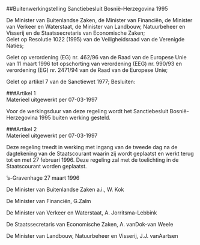 <meta http-equiv='Content-Type' content='text/html; charset=utf-8' />

##Buitenwerkingstelling Sanctiebesluit Bosnië-Herzegovina 1995

De Minister van Buitenlandse Zaken, de Minister van Financiën, de Minister van Verkeer en Waterstaat, de Minister van Landbouw, Natuurbeheer en Visserij en de Staatssecretaris van Economische Zaken;  
Gelet op Resolutie 1022 (1995) van de Veiligheidsraad van de Verenigde Naties;

Gelet op verordening (EG) nr. 462/96 van de Raad van de Europese Unie van 11 maart 1996 tot opschorting van verordening (EEG) nr. 990/93 en verordening (EG) nr. 2471/94 van de Raad van de Europese Unie;

Gelet op artikel 7 van de Sanctiewet 1977;
Besluiten:     

###Artikel  1  
Materieel uitgewerkt per 07-03-1997 

Voor de werkingsduur van deze regeling wordt het Sanctiebesluit Bosnië-Herzegovina 1995 buiten werking gesteld.  

###Artikel  2  
Materieel uitgewerkt per 07-03-1997 

Deze regeling treedt in werking met ingang van de tweede dag na de dagtekening van de Staatscourant waarin zij wordt geplaatst en werkt terug tot en met 27 februari 1996. 
Deze regeling zal met de toelichting in de Staatscourant worden geplaatst.   

’s-Gravenhage 
27 maart 1996    

De 
Minister van Buitenlandse Zaken a.i., 
W.  Kok  

De 
Minister van Financiën,
G.Zalm

De 
Minister van Verkeer en Waterstaat,
A. Jorritsma-Lebbink

De 
Staatssecretaris van Economische Zaken,
A. vanDok-van Weele

De 
Minister van Landbouw, Natuurbeheer en Visserij, 
J.J. vanAartsen    
